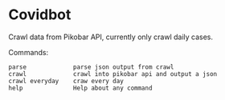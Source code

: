 # Covidbot

Crawl data from Pikobar API, currently only crawl daily cases.

Commands:
```
parse             parse json output from crawl
crawl             crawl into pikobar api and output a json
crawl everyday    craw every day
help              Help about any command
```